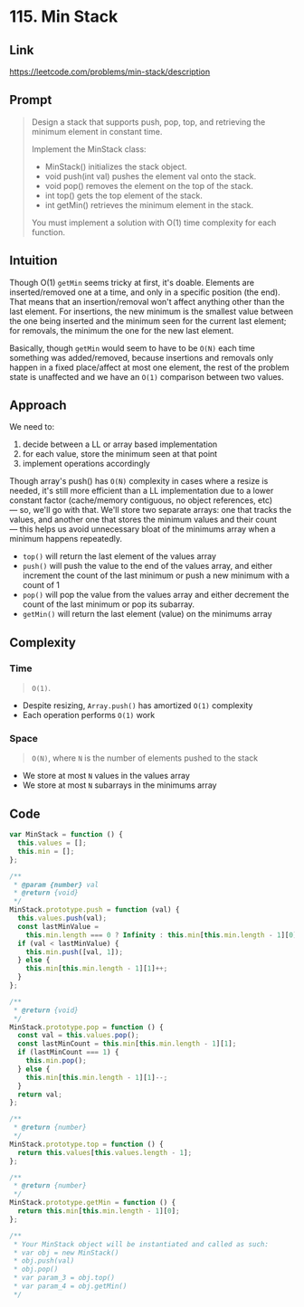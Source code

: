 # 115. Min Stack

## Link

https://leetcode.com/problems/min-stack/description

## Prompt

> Design a stack that supports push, pop, top, and retrieving the minimum element in constant time.
>
> Implement the MinStack class:
>
> - MinStack() initializes the stack object.
> - void push(int val) pushes the element val onto the stack.
> - void pop() removes the element on the top of the stack.
> - int top() gets the top element of the stack.
> - int getMin() retrieves the minimum element in the stack.
>
> You must implement a solution with O(1) time complexity for each function.

## Intuition

Though O(1) `getMin` seems tricky at first, it's doable. Elements are inserted/removed one at a time, and only in a specific position (the end). That means that an insertion/removal won't affect anything other than the last element. For insertions, the new minimum is the smallest value between the one being inserted and the minimum seen for the current last element; for removals, the minimum the one for the new last element.

Basically, though `getMin` would seem to have to be `O(N)` each time something was added/removed, because insertions and removals only happen in a fixed place/affect at most one element, the rest of the problem state is unaffected and we have an `O(1)` comparison between two values.

## Approach

We need to:

1. decide between a LL or array based implementation
2. for each value, store the minimum seen at that point
3. implement operations accordingly

Though array's push() has `O(N)` complexity in cases where a resize is needed, it's still more efficient than a LL implementation due to a lower constant factor (cache/memory contiguous, no object references, etc) — so, we'll go with that.
We'll store two separate arrays: one that tracks the values, and another one that stores the minimum values and their count — this helps us avoid unnecessary bloat of the minimums array when a minimum happens repeatedly.

- `top()` will return the last element of the values array
- `push()` will push the value to the end of the values array, and either increment the count of the last minimum or push a new minimum with a count of 1
- `pop()` will pop the value from the values array and either decrement the count of the last minimum or pop its subarray.
- `getMin()` will return the last element (value) on the minimums array

## Complexity

### Time

> `O(1)`.

- Despite resizing, `Array.push()` has amortized `O(1)` complexity
- Each operation performs `O(1)` work

### Space

> `O(N)`, where `N` is the number of elements pushed to the stack

- We store at most `N` values in the values array
- We store at most `N` subarrays in the minimums array

## Code

```js
var MinStack = function () {
  this.values = [];
  this.min = [];
};

/**
 * @param {number} val
 * @return {void}
 */
MinStack.prototype.push = function (val) {
  this.values.push(val);
  const lastMinValue =
    this.min.length === 0 ? Infinity : this.min[this.min.length - 1][0];
  if (val < lastMinValue) {
    this.min.push([val, 1]);
  } else {
    this.min[this.min.length - 1][1]++;
  }
};

/**
 * @return {void}
 */
MinStack.prototype.pop = function () {
  const val = this.values.pop();
  const lastMinCount = this.min[this.min.length - 1][1];
  if (lastMinCount === 1) {
    this.min.pop();
  } else {
    this.min[this.min.length - 1][1]--;
  }
  return val;
};

/**
 * @return {number}
 */
MinStack.prototype.top = function () {
  return this.values[this.values.length - 1];
};

/**
 * @return {number}
 */
MinStack.prototype.getMin = function () {
  return this.min[this.min.length - 1][0];
};

/**
 * Your MinStack object will be instantiated and called as such:
 * var obj = new MinStack()
 * obj.push(val)
 * obj.pop()
 * var param_3 = obj.top()
 * var param_4 = obj.getMin()
 */
```
